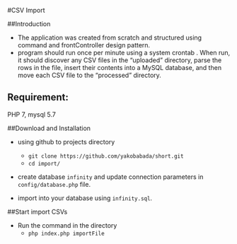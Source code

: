 #CSV Import

##Introduction

- The application was created from scratch and structured using command and frontController design pattern.
- program should run once per minute using a system crontab . When run, it should
  discover any CSV files in the “uploaded” directory, parse the rows in the file, insert their contents
  into a MySQL database, and then move each CSV file to the “processed” directory.

## Requirement:

PHP 7, mysql 5.7

##Download and Installation

- using github to projects directory
  - `git clone https://github.com/yakobabada/short.git`
  - `cd import/`

- create database `infinity` and update connection parameters in `config/database.php` file.
- import into your database using `infinity.sql`.

##Start import CSVs

- Run the command in the directory 
  - `php index.php importFile`